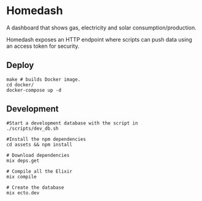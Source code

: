# Homedash

A dashboard that shows gas, electricity and solar consumption/production.

Homedash exposes an HTTP endpoint where scripts can push data using an access token for security. 

## Deploy 

```
make # builds Docker image.
cd docker/ 
docker-compose up -d 
```

## Development 
```
#Start a development database with the script in 
./scripts/dev_db.sh

#Install the npm dependencies
cd assets && npm install

# Download dependencies 
mix deps.get 

# Compile all the Elixir
mix compile 

# Create the database 
mix ecto.dev 
 ```

